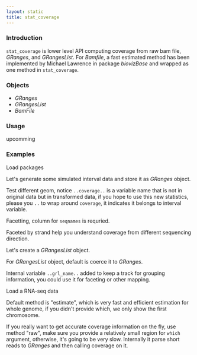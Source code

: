 ```yaml
---
layout: static
title: stat_coverage
---
```

<!--roptions dev='png', fig.width=8, fig.height=8, fig.keep = "all", fig.path = "stat_coverage-" -->
<!--begin.rcode setup, message = FALSE, echo = FALSE, warning = FALSE
    render_jekyll()
##    opts_knit$set(upload.fun = function(file) 
##       imgur_upload(file, key = "7733c9b660907f0975935cc9ba657413"))
    opts_knit$set(base.url='http://tengfei.github.com/ggbio/stat/')
    dir.path <- "/home/tengfei/Codes/svnrepos/devel/ggbio/inst/examples/stat"
    fl<- file.path(dir.path, "stat_coverage.R")
    read_chunk(fl)
end.rcode-->

### Introduction

`stat_coverage` is lower level API computing coverage from raw bam file,
*GRanges*, and *GRangesList*. For *Bamfile*, a fast estimated method has been
implemented by Michael Lawrence in package *biovizBase* and wrapped as one
method in `stat_coverage`.

### Objects
  * *GRanges*
  * *GRangesList* 
  * *BamFile*
  
### Usage
  upcomming

### Examples
Load packages
<!--begin.rcode load, message = TRUE, warning = FALSE
end.rcode-->
  
Let's generate some simulated interval data and store it as *GRanges* object.
<!--begin.rcode simul, message = TRUE, warning = FALSE
end.rcode-->


Test different geom, notice `..coverage..` is a variable name that is not in
original data but in transformed data, if you hope to use this new statistics,
please you `..` to wrap around `coverage`, it indicates it belongs to interval
variable. 
<!--begin.rcode geom,  message = FALSE, warning = FALSE
end.rcode-->

Facetting, column for `seqnames` is requried.
<!--begin.rcode facet:sample, message = FALSE, warning = FALSE
end.rcode-->

Faceted by strand help you understand coverage from different sequencing direction. 
<!--begin.rcode facet:strand, message = FALSE, warning = FALSE
end.rcode-->

Let's create a *GRangesList* object.
<!--begin.rcode grl, message = FALSE, warning = FALSE
end.rcode-->

For *GRangesList* object, default is coerce it to *GRanges*.
<!--begin.rcode grl:default, message = FALSE, warning = FALSE
end.rcode-->

Internal variable `..grl_name..` added to keep a track for grouping information,
you could use it for faceting or other mapping.
<!--begin.rcode grl:facet, message = FALSE, warning = FALSE
end.rcode-->

Load a RNA-seq data
<!--begin.rcode BamFile, message = FALSE, warning = FALSE
end.rcode-->

Default method is "estimate", which is very fast and efficient estimation for
whole genome, if you didn't provide which, we only show the first chromosome.
<!--begin.rcode BamFile:est, message = FALSE, warning = FALSE
end.rcode-->

If you really want to get accurate coverage information on the fly, use method
"raw", make sure you provide a relatively small region for `which` argument,
otherwise, it's going to be very slow. Internally it parse short reads to
*GRanges* and then calling coverage on it.
<!--begin.rcode BamFile:raw, message = FALSE, warning = FALSE
end.rcode-->






